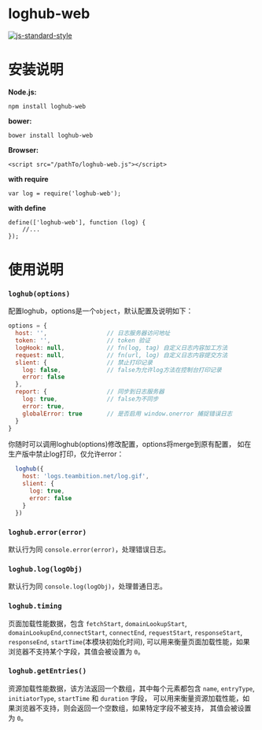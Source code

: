 loghub-web
==========
[![js-standard-style](https://img.shields.io/badge/code%20style-standard-brightgreen.svg?style=flat)](http://standardjs.com/)

安装说明
=======

**Node.js:**

    npm install loghub-web

**bower:**

    bower install loghub-web

**Browser:**

    <script src="/pathTo/loghub-web.js"></script>

**with require**

    var log = require('loghub-web');

**with define**

    define(['loghub-web'], function (log) {
        //...
    });

使用说明
=======

### `loghub(options)`

配置loghub，options是一个`object`，默认配置及说明如下：

```js
options = {
  host: '',                 // 日志服务器访问地址
  token: '',                // token 验证
  logHook: null,            // fn(log, tag) 自定义日志内容加工方法
  request: null,            // fn(url, log) 自定义日志内容提交方法
  slient: {                 // 禁止打印记录
    log: false,             // false为允许log方法在控制台打印记录
    error: false
  },
  report: {                 // 同步到日志服务器
    log: true,              // false为不同步
    error: true,
    globalError: true       // 是否启用 window.onerror 捕捉错误日志
  }
}
```

你随时可以调用loghub(options)修改配置，options将merge到原有配置，
如在生产版中禁止log打印，仅允许error：

```js
  loghub({
    host: 'logs.teambition.net/log.gif',
    slient: {
      log: true,
      error: false
    }
  })
```

### `loghub.error(error)`

默认行为同 `console.error(error)`，处理错误日志。

### `loghub.log(logObj)`

默认行为同 `console.log(logObj)`，处理普通日志。

### `loghub.timing`

页面加载性能数据，包含 `fetchStart`, `domainLookupStart`, `domainLookupEnd`,`connectStart`, `connectEnd`,
 `requestStart`, `responseStart`, `responseEnd`, `startTime`(本模块初始化时间),
可以用来衡量页面加载性能，如果浏览器不支持某个字段，其值会被设置为 `0`。

### `loghub.getEntries()`

资源加载性能数据，该方法返回一个数组，其中每个元素都包含 `name`, `entryType`,
`initiatorType`, `startTime` 和 `duration` 字段，
可以用来衡量资源加载性能，如果浏览器不支持，则会返回一个空数组，如果特定字段不被支持，
其值会被设置为 `0`。
